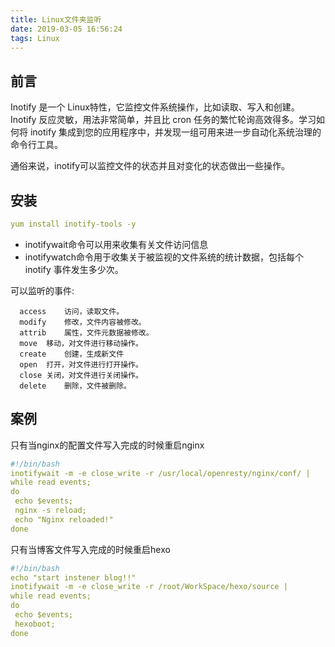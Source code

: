 ```yaml
---
title: Linux文件夹监听
date: 2019-03-05 16:56:24
tags: Linux
---
```


## 前言

Inotify 是一个 Linux特性，它监控文件系统操作，比如读取、写入和创建。Inotify 反应灵敏，用法非常简单，并且比 cron 任务的繁忙轮询高效得多。学习如何将 inotify 集成到您的应用程序中，并发现一组可用来进一步自动化系统治理的命令行工具。

通俗来说，inotify可以监控文件的状态并且对变化的状态做出一些操作。

## 安装

```yaml
yum install inotify-tools -y
```

- inotifywait命令可以用来收集有关文件访问信息
- inotifywatch命令用于收集关于被监视的文件系统的统计数据，包括每个 inotify 事件发生多少次。

可以监听的事件:

      access    访问，读取文件。
      modify    修改，文件内容被修改。
      attrib    属性，文件元数据被修改。
      move  移动，对文件进行移动操作。
      create    创建，生成新文件
      open  打开，对文件进行打开操作。
      close 关闭，对文件进行关闭操作。
      delete    删除，文件被删除。

## 案例

只有当nginx的配置文件写入完成的时候重启nginx
```yaml
#!/bin/bash
inotifywait -m -e close_write -r /usr/local/openresty/nginx/conf/ |
while read events;
do
 echo $events;
 nginx -s reload;
 echo "Nginx reloaded!"
done
```

只有当博客文件写入完成的时候重启hexo

```yaml
#!/bin/bash
echo "start instener blog!!"
inotifywait -m -e close_write -r /root/WorkSpace/hexo/source |
while read events;
do
 echo $events;
 hexoboot;
done
```

